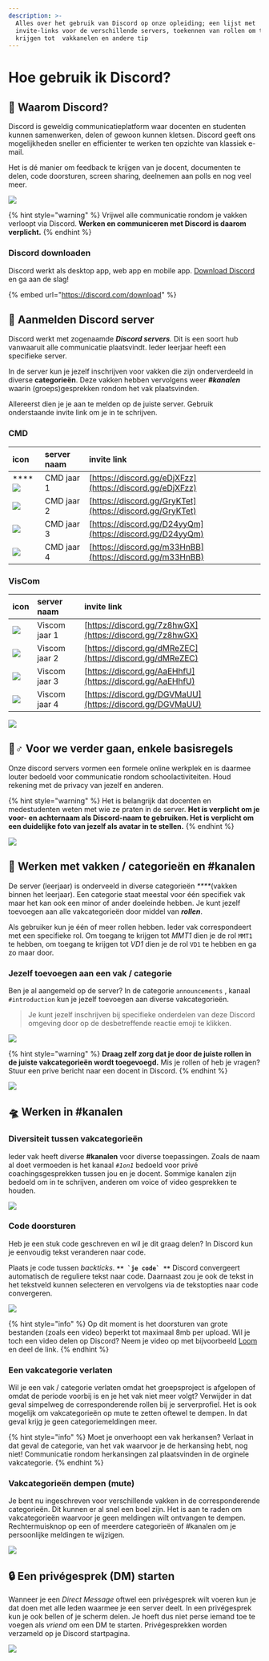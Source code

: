 ```yaml
---
description: >-
  Alles over het gebruik van Discord op onze opleiding; een lijst met
  invite-links voor de verschillende servers, toekennen van rollen om toegang te
  krijgen tot  vakkanelen en andere tip
---
```


# Hoe gebruik ik Discord?

## 🤷 Waarom Discord?

Discord is geweldig communicatieplatform waar docenten en studenten kunnen samenwerken, delen of gewoon kunnen kletsen. Discord geeft ons mogelijkheden sneller en efficienter te werken ten opzichte van klassiek e-mail. 

Het is dé manier om feedback te krijgen van je docent, documenten te delen, code doorsturen, screen sharing, deelnemen aan polls en nog veel meer. 

![](../.gitbook/assets/c01c644bc9fa2a28678ae2f44969d248.svg)

{% hint style="warning" %}
Vrijwel alle communicatie rondom je vakken verloopt via Discord. **Werken en communiceren met Discord is daarom verplicht.**
{% endhint %}

### Discord downloaden

Discord werkt als desktop app, web app en mobile app. [Download Discord](https://discord.com/download) en ga aan de slag!

{% embed url="https://discord.com/download" %}

## 🤘 Aanmelden Discord server

Discord werkt met zogenaamde _**Discord servers**._ Dit is een soort hub vanwaaruit alle communicatie plaatsvindt. Ieder leerjaar heeft een specifieke server. 

In de server kun je jezelf inschrijven voor vakken die zijn onderverdeeld in diverse **categorieën**. Deze vakken hebben vervolgens weer _**\#kanalen**_ waarin \(groeps\)gesprekken rondom het vak plaatsvinden.

Allereerst dien je je aan te melden op de juiste server. Gebruik onderstaande invite link om je in te schrijven.

### CMD

| icon | **server naam** | **invite link** |
| :--- | :--- | :--- |
| \*\*\*\*![](../.gitbook/assets/cmd1.png)  | CMD jaar 1 | [https://discord.gg/eDjXFzz](https://discord.gg/eDjXFzz) |
| ![](../.gitbook/assets/cmd2.png)  | CMD jaar 2 | [https://discord.gg/GryKTet](https://discord.gg/GryKTet) |
| ![](../.gitbook/assets/cmd3.png)  | CMD jaar 3 | [https://discord.gg/D24yyQm](https://discord.gg/D24yyQm) |
| ![](../.gitbook/assets/cmd4.png)  | CMD jaar 4 | [https://discord.gg/m33HnBB](https://discord.gg/m33HnBB) |

### VisCom

| icon | **server naam** | **invite link** |
| :--- | :--- | :--- |
| ![](../.gitbook/assets/viscom1.png)  | Viscom jaar 1 | [https://discord.gg/7z8hwGX](https://discord.gg/7z8hwGX) |
| ![](../.gitbook/assets/viscom2.png)  | Viscom jaar 2 | [https://discord.gg/dMReZEC](https://discord.gg/dMReZEC) |
| ![](../.gitbook/assets/viscom3.png)  | Viscom jaar 3 | [https://discord.gg/AaEHhfU](https://discord.gg/AaEHhfU) |
| ![](../.gitbook/assets/viscom4.png)  | Viscom jaar 4 | [https://discord.gg/DGVMaUU](https://discord.gg/DGVMaUU) |

![](../.gitbook/assets/f61264d792fd2556a618c95d97b5de07.svg)

## 🙋♂ Voor we verder gaan, enkele basisregels

Onze discord servers vormen een formele online werkplek en is daarmee louter bedoeld voor communicatie rondom schoolactiviteiten. Houd rekening met de privacy van jezelf en anderen. 

{% hint style="warning" %}
Het is belangrijk dat docenten en medestudenten weten met wie ze praten in de server. **Het is verplicht om je voor- en achternaam als Discord-naam te gebruiken. Het is verplicht om een duidelijke foto van jezelf als avatar in te stellen.**
{% endhint %}

![](../.gitbook/assets/screenshot-2020-08-25-at-10.30.12.png)

## 🚗 Werken met vakken / categorieën en \#kanalen

De server \(leerjaar\) is onderveeld in diverse categorieën _****_\(vakken binnen het leerjaar\). Een categorie staat meestal voor één specifiek vak maar het kan ook een minor of ander doeleinde hebben. Je kunt jezelf toevoegen aan alle vakcategorieën door middel van _**rollen**_.

Als gebruiker kun je één of meer rollen hebben. Ieder vak correspondeert met een specifieke rol. Om toegang te krijgen tot _MMT1_  dien je de rol `MMT1` te hebben, om toegang te krijgen tot _VD1_ dien je de rol `VD1` te hebben en ga zo maar door.

### Jezelf toevoegen aan een vak / categorie

Ben je al aangemeld op de server? In de categorie `announcements` , kanaal `#introduction` kun je jezelf toevoegen aan diverse vakcategorieën.

> Je kunt jezelf inschrijven bij specifieke onderdelen van deze Discord omgeving door op de desbetreffende reactie emoji te klikken.

![](../.gitbook/assets/screenshot-2020-08-26-at-09.46.48.png)

{% hint style="warning" %}
**Draag zelf zorg dat je door de juiste rollen in de juiste vakcategorieën wordt toegevoegd.** Mis je rollen of heb je vragen? Stuur een prive bericht naar een docent in Discord.
{% endhint %}

![](../.gitbook/assets/screenshot-2020-08-25-at-12.12.55.png)

## 🛸 Werken in \#kanalen

### Diversiteit tussen vakcategorieën

Ieder vak heeft diverse **\#kanalen** voor diverse toepassingen. Zoals de naam al doet vermoeden is het kanaal _`#1on1`_ bedoeld voor privé coachingsgesprekken tussen jou en je docent. Sommige kanalen zijn  bedoeld om in te schrijven, anderen om voice of video gesprekken te houden.

![](../.gitbook/assets/screenshot-2020-08-25-at-12.41.41.png)

### Code doorsturen

Heb je een stuk code geschreven en wil je dit graag delen? In Discord kun je eenvoudig tekst veranderen naar code. 

Plaats je code tussen _backticks_. **`````** `je code` **`````**  Discord convergeert automatisch de reguliere tekst naar code. Daarnaast zou je ook de tekst in het tekstveld kunnen selecteren en vervolgens via de tekstopties naar code convergeren.

![](../.gitbook/assets/screenshot-2020-08-25-at-13.08.30.png)

{% hint style="info" %}
Op dit moment is het doorsturen van grote bestanden \(zoals een video\) beperkt tot maximaal 8mb per upload. Wil je toch een video delen op Discord? Neem je video op met bijvoorbeeld [Loom](https://www.loom.com/) en deel de link.
{% endhint %}

### Een vakcategorie verlaten

Wil je een vak / categorie verlaten omdat het groepsproject is afgelopen of omdat de periode voorbij is en je het vak niet meer volgt? Verwijder in dat geval simpelweg de corresponderende rollen bij je serverprofiel. Het is ook mogelijk om vakcategorieën op mute te zetten oftewel te dempen. In dat geval krijg je geen categoriemeldingen meer.

{% hint style="info" %}
Moet je onverhoopt een vak herkansen? Verlaat in dat geval de categorie, van het vak waarvoor je de herkansing hebt, nog niet! Communicatie rondom herkansingen zal plaatsvinden in de orginele vakcategorie. 
{% endhint %}

### Vakcategorieën dempen \(mute\)

Je bent nu ingeschreven voor verschillende vakken in de corresponderende categorieën. Dit kunnen er al snel een boel zijn. Het is aan te raden om vakcategorieën waarvoor je geen meldingen wilt ontvangen te dempen. Rechtermuisknop op een of meerdere categorieën of \#kanalen om je persoonlijke meldingen te wijzigen.

![](../.gitbook/assets/screenshot-2020-08-25-at-12.31.42.png)

## 🔒 Een privégesprek \(DM\) starten

Wanneer je een _Direct Message_ oftwel een privégesprek wilt voeren kun je dat doen met alle leden waarmee je een server deelt. In een privégesprek kun je ook bellen of je scherm delen. Je hoeft dus niet perse iemand toe te voegen als _vriend_ om een DM te starten. Privégesprekken worden verzameld op je Discord startpagina. 

![](../.gitbook/assets/screenshot-2020-08-25-at-12.23.36.png)

